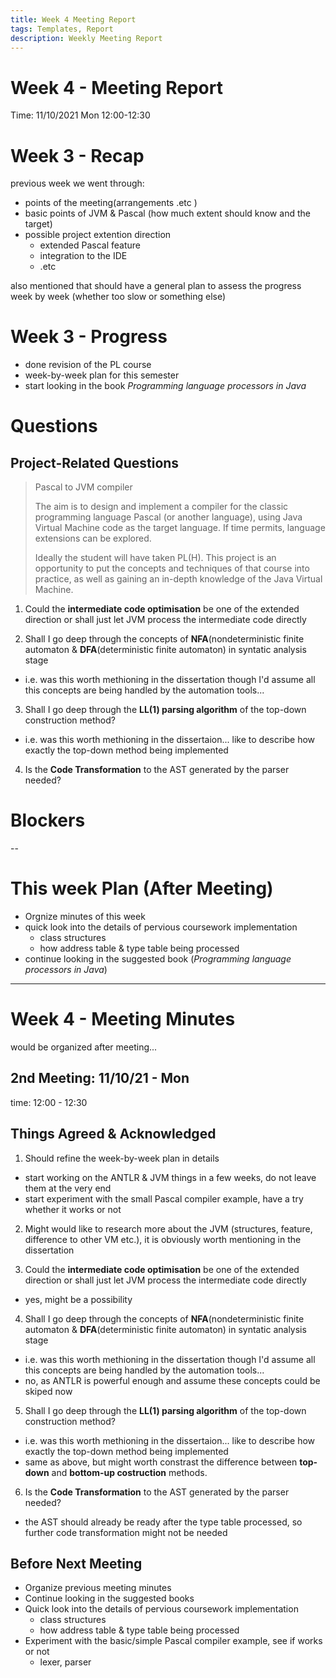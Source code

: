 ```yaml
---
title: Week 4 Meeting Report
tags: Templates, Report
description: Weekly Meeting Report
---
```


# Week 4 - Meeting Report

Time: 11/10/2021 Mon 12:00-12:30

# Week 3 - Recap

previous week we went through:

* points of the meeting(arrangements .etc )
* basic points of JVM & Pascal (how much extent should know and the target)
* possible project extention direction
    * extended Pascal feature
    * integration to the IDE
    * .etc

also mentioned that should have a general plan to assess the progress week by week (whether too slow or something else) 

# Week 3 - Progress

* done revision of the PL course
* week-by-week plan for this semester
* start looking in the book *Programming language processors in Java*

# Questions

## Project-Related Questions

> Pascal to JVM compiler
> 
> The aim is to design and implement a compiler for the classic programming language Pascal (or another language), using Java Virtual Machine code as the target language. If time permits, language extensions can be explored.
> 
> Ideally the student will have taken PL(H). This project is an opportunity to put the concepts and techniques of that course into practice, as well as gaining an in-depth knowledge of the Java Virtual Machine.

1. Could the **intermediate code optimisation** be one of the extended direction or shall just let JVM process the intermediate code directly

2. Shall I go deep through the concepts of **NFA**(nondeterministic finite automaton & **DFA**(deterministic finite automaton) in syntatic analysis stage

* i.e. was this worth methioning in the dissertation though I'd assume all this concepts are being handled by the automation tools...

3. Shall I go deep through the **LL(1) parsing algorithm** of the top-down construction method?

* i.e. was this worth methioning in the dissertaion... like to describe how exactly the top-down method being implemented

4. Is the **Code Transformation** to the AST generated by the parser needed?

# Blockers

--

# This week Plan (After Meeting)

* Orgnize minutes of this week
* quick look into the details of pervious coursework implementation
    * class structures
    * how address table & type table being processed
* continue looking in the suggested book (*Programming language processors in Java*)


---

# Week 4 - Meeting Minutes

would be organized after meeting... 

## 2nd Meeting: 11/10/21 - Mon

time: 12:00 - 12:30

## Things Agreed & Acknowledged

1. Should refine the week-by-week plan in details

* start working on the ANTLR & JVM things in a few weeks, do not leave them at the very end
* start experiment with the small Pascal compiler example, have a try whether it works or not

2. Might would like to research more about the JVM (structures, feature, difference to other VM etc.), it is obviously worth mentioning in the dissertation 

2. Could the **intermediate code optimisation** be one of the extended direction or shall just let JVM process the intermediate code directly

* yes, might be a possibility

4. Shall I go deep through the concepts of **NFA**(nondeterministic finite automaton & **DFA**(deterministic finite automaton) in syntatic analysis stage

* i.e. was this worth methioning in the dissertation though I'd assume all this concepts are being handled by the automation tools...
* no, as ANTLR is powerful enough and assume these concepts could be skiped now

5. Shall I go deep through the **LL(1) parsing algorithm** of the top-down construction method?

* i.e. was this worth methioning in the dissertaion... like to describe how exactly the top-down method being implemented
* same as above, but might worth constrast the difference between **top-down** and **bottom-up costruction** methods.

6. Is the **Code Transformation** to the AST generated by the parser needed?

* the AST should already be ready after the type table processed, so further code transformation might not be needed

## Before Next Meeting

* Organize previous meeting minutes
* Continue looking in the suggested books
* Quick look into the details of pervious coursework implementation
    * class structures
    * how address table & type table being processed
* Experiment with the basic/simple Pascal compiler example, see if works or not
    * lexer, parser